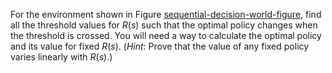 

For the environment shown in
Figure <a href="#">sequential-decision-world-figure</a>, find all the
threshold values for $R(s)$ such that the optimal policy changes when
the threshold is crossed. You will need a way to calculate the optimal
policy and its value for fixed $R(s)$. (<i>Hint</i>: Prove that
the value of any fixed policy varies linearly with $R(s)$.)

